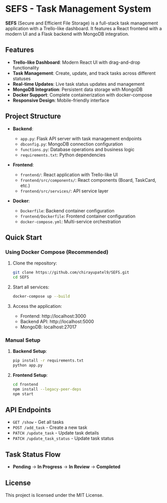 
# SEFS - Task Management System

**SEFS** (Secure and Efficient File Storage) is a full-stack task management application with a Trello-like dashboard. It features a React frontend with a modern UI and a Flask backend with MongoDB integration.

## Features

- **Trello-like Dashboard**: Modern React UI with drag-and-drop functionality
- **Task Management**: Create, update, and track tasks across different statuses
- **Real-time Updates**: Live task status updates and management
- **MongoDB Integration**: Persistent data storage with MongoDB
- **Docker Support**: Complete containerization with docker-compose
- **Responsive Design**: Mobile-friendly interface

## Project Structure

- **Backend**:
  - `app.py`: Flask API server with task management endpoints
  - `dbconfig.py`: MongoDB connection configuration
  - `functions.py`: Database operations and business logic
  - `requirements.txt`: Python dependencies

- **Frontend**:
  - `frontend/`: React application with Trello-like UI
  - `frontend/src/components/`: React components (Board, TaskCard, etc.)
  - `frontend/src/services/`: API service layer

- **Docker**:
  - `Dockerfile`: Backend container configuration
  - `frontend/Dockerfile`: Frontend container configuration
  - `docker-compose.yml`: Multi-service orchestration

## Quick Start

### Using Docker Compose (Recommended)

1. Clone the repository:
   ```bash
   git clone https://github.com/chirayupatel9/SEFS.git
   cd SEFS
   ```

2. Start all services:
   ```bash
   docker-compose up --build
   ```

3. Access the application:
   - Frontend: http://localhost:3000
   - Backend API: http://localhost:5000
   - MongoDB: localhost:27017

### Manual Setup

1. **Backend Setup**:
   ```bash
   pip install -r requirements.txt
   python app.py
   ```

2. **Frontend Setup**:
   ```bash
   cd frontend
   npm install --legacy-peer-deps
   npm start
   ```

## API Endpoints

- `GET /show` - Get all tasks
- `POST /add_task` - Create a new task
- `PATCH /update_task` - Update task details
- `PATCH /update_task_status` - Update task status

## Task Status Flow

- **Pending** → **In Progress** → **In Review** → **Completed**

## License

This project is licensed under the MIT License.
